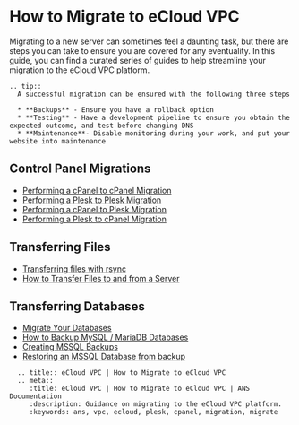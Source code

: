 # How to Migrate to eCloud VPC

Migrating to a new server can sometimes feel a daunting task, but there are steps you can take to ensure you are covered for any eventuality. In this guide, you can find a curated series of guides to help streamline your migration to the eCloud VPC platform.

```eval_rst
.. tip::
  A successful migration can be ensured with the following three steps

  * **Backups** - Ensure you have a rollback option
  * **Testing** - Have a development pipeline to ensure you obtain the expected outcome, and test before changing DNS
  * **Maintenance**- Disable monitoring during your work, and put your website into maintenance

```

## Control Panel Migrations

  * [Performing a cPanel to cPanel Migration](/operatingsystems/linux/controlpanels/migration_cpaneltocpanel)
  * [Performing a Plesk to Plesk Migration](/operatingsystems/linux/controlpanels/migration_plesktoplesk)
  * [Performing a cPanel to Plesk Migration](/operatingsystems/linux/controlpanels/migration_cpaneltoplesk)
  * [Performing a Plesk to cPanel Migration](/operatingsystems/linux/controlpanels/migration_plesktocpanel)


## Transferring Files

  * [Transferring files with rsync](/operatingsystems/linux/misc/rsync)
  * [How to Transfer Files to and from a Server](/operatingsystems/windows/commonissues/copyfiletoserver)

## Transferring Databases


  * [Migrate Your Databases](/operatingsystems/linux/mysql/migrate_your_databases)
  * [How to Backup MySQL / MariaDB Databases](/operatingsystems/linux/mysql/backups)
  * [Creating MSSQL Backups](/operatingsystems/windows/mssql/backups)
  * [Restoring an MSSQL Database from backup](/operatingsystems/windows/mssql/restoringdb)

```eval_rst
  .. title:: eCloud VPC | How to Migrate to eCloud VPC
  .. meta::
     :title: eCloud VPC | How to Migrate to eCloud VPC | ANS Documentation
     :description: Guidance on migrating to the eCloud VPC platform.
     :keywords: ans, vpc, ecloud, plesk, cpanel, migration, migrate
```
